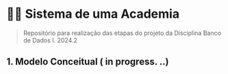 # 🏋️‍♀️ Sistema de uma Academia
> Repositório para realização das etapas do projeto da Disciplina Banco de Dados I. 2024.2
## 1. Modelo Conceitual ( in progress. ..) 

